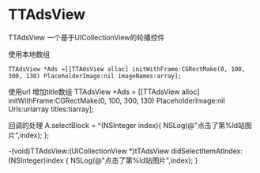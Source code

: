 # TTAdsView
TTAdsView
一个基于UICollectionView的轮播控件
        
使用本地数组

```objc
TTAdsView *Ads =[[TTAdsView alloc] initWithFrame:CGRectMake(0, 100, 300, 130) PlaceholderImage:nil imageNames:array];
```

使用url 增加title数组
TTAdsView *Ads = [[TTAdsView alloc] initWithFrame:CGRectMake(0, 100, 300, 130) PlaceholderImage:nil Urls:urlarray titles:tiarray];

回调的处理
A.selectBlock = ^(NSInteger index){
    NSLog(@"点击了第%ld站图片",index);
};

-(void)TTAdsView:(UICollectionView *)tTAdsView didSelectItemAtIndex:(NSInteger)index
{
    NSLog(@"点击了第%ld站图片",index);
}
